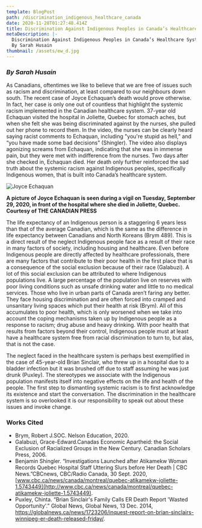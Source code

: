 ```yaml
---
template: BlogPost
path: /discrimination_indigenous_healthcare_canada
date: 2020-11-28T01:27:48.414Z
title: Discrimination Against Indigenous Peoples in Canada’s Healthcare System
metaDescription: |-
  Discrimination Against Indigenous Peoples in Canada’s Healthcare System
  By Sarah Husain
thumbnail: /assets/ew_d.jpg
---
```

<!--StartFragment-->

### ***By Sarah Husain***

As Canadians, oftentimes we like to believe that we are free of issues such as racism and discrimination, at least compared to our neighbours down south. The recent case of Joyce Echaquan’s death would prove otherwise. In fact, her case is only one out of countless that highlight the systemic racism implemented in the Canadian healthcare system. 37-year old Echaquan visited the hospital in Joliette, Quebec for stomach aches, but when she felt she was being discriminated against by the nurses, she pulled out her phone to record them. In the video, the nurses can be clearly heard saying racist comments to Echaquan, including "you're stupid as hell," and “you have made some bad decisions” (Shingler). The video also displays agonizing screams from Echaquan, indicating that she was in immense pain, but they were met with indifference from the nurses. Two days after she checked in, Echaquan died. Her death only further reinforced the sad truth about the systemic racism against Indigenous peoples, specifically Indigenous women, that is built into Canada’s healthcare system.

![](/assets/22892697_web1_20201002191052-5f77bd3cfe48b5147893a21ejpeg-1024x682.jpg "Joyce Echaquan")

**A picture of Joyce Echaquan is seen during a vigil on Tuesday, September 29, 2020, in front of the hospital where she died in Joliette, Quebec. Courtesy of THE CANADIAN PRESS**

The life expectancy of an Indigenous person is a staggering 6 years less than that of the average Canadian, which is the same as the difference in life expectancy between Canadians and North Koreans (Brym 489). This is a direct result of the neglect Indigenous people face as a result of their race in many factors of society, including housing and healthcare. Even before Indigenous people are directly affected by healthcare professionals, there are many factors that contribute to their poor health in the first place that is a consequence of the social exclusion because of their race (Galabuzi). A lot of this social exclusion can be attributed to where Indigenous populations live. A large percentage of the population live on reserves with poor living conditions such as unsafe drinking water and little to no medical services. Those who live in urban parts of Canada aren’t faring any better. They face housing discrimination and are often forced into cramped and unsanitary living spaces which put their health at risk (Brym). All of this accumulates to poor health, which is only worsened when we take into account the coping mechanisms taken up by Indigenous people as a response to racism; drug abuse and heavy drinking. With poor health that results from factors beyond their control, Indigenous people must at least have a healthcare system free from racial discrimination to turn to, but alas, that is not the case.

The neglect faced in the healthcare system is perhaps best exemplified in the case of 45-year-old Brian Sinclair, who threw up in a hospital due to a bladder infection but it was brushed off due to staff assuming he was just drunk (Puxley). The stereotypes we associate with the Indigenous population manifests itself into negative effects on the life and health of the people. The first step to dismantling systemic racism is to first acknowledge its existence and start the conversation. The discrimination in the healthcare system is so overlooked it is our responsibility to speak out about these issues and invoke change.

### **Works Cited**

* Brym, Robert J.SOC. Nelson Education, 2020.
* Galabuzi, Grace-Edward.Canadas Economic Apartheid: the Social Exclusion of Racialized Groups in the New Century. Canadian Scholars Press, 2006.
* Benjamin Shingler. “Investigations Launched after Atikamekw Woman Records Quebec Hospital Staff Uttering Slurs before Her Death | CBC News.”CBCnews, CBC/Radio Canada, 30 Sept. 2020,[www.cbc.ca/news/canada/montreal/quebec-atikamekw-joliette-1.5743449](http://www.cbc.ca/news/canada/montreal/quebec-atikamekw-joliette-1.5743449).
* Puxley, Chinta. “Brian Sinclair's Family Calls ER Death Report 'Wasted Opportunity'.” Global News, Global News, 13 Dec. 2014,  https://globalnews.ca/news/1723206/inquest-report-on-brian-sinclairs-winnipeg-er-death-released-friday/.

<!--EndFragment-->
